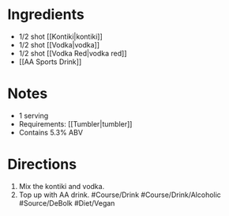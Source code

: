 # Ingredients
- 1/2 shot [[Kontiki|kontiki]]
- 1/2 shot [[Vodka|vodka]]
- 1/2 shot [[Vodka Red|vodka red]]
- [[AA Sports Drink]]
# Notes
- 1 serving
- Requirements: [[Tumbler|tumbler]]
- Contains 5.3% ABV
# Directions
1. Mix the kontiki and vodka.
2. Top up with AA drink.
#Course/Drink #Course/Drink/Alcoholic #Source/DeBolk #Diet/Vegan 